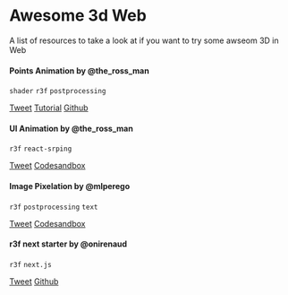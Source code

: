 # Awesome 3d Web

A list of resources to take a look at if you want to try some awseom 3D in Web

#### Points Animation by @the_ross_man
`shader` `r3f` `postprocessing`

[Tweet](https://twitter.com/the_ross_man/status/1331869039593988096)
[Tutorial](https://tympanus.net/codrops/2020/12/17recreating-a-dave-whyte-animation-in-react-three-fiber/) 
[Github](https://github.com/mattrossman/breathing-dots-tutorial.git)



#### UI Animation by @the_ross_man
`r3f` `react-srping` 

[Tweet](https://twitter.com/the_ross_man/status/1337853544658046983)
[Codesandbox](https://v6lg3.csb.app/)


#### Image Pixelation by @mlperego
`r3f` `postprocessing` `text`

[Tweet](https://twitter.com/mlperego/status/1338950170583719936)
[Codesandbox](https://n4py8.csb.app/)


#### r3f next starter by @onirenaud
`r3f` `next.js`

[Tweet](https://twitter.com/onirenaud/status/1338041518465056772)
[Github](https://github.com/RenaudRohlinger/r3f-next-starter)
